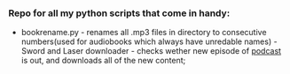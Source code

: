 ### Repo for all my python scripts that come in handy:

- bookrename.py - renames all .mp3 files in directory to consecutive numbers(used for audiobooks which always have unredable  names)
-Sword and Laser downloader - checks wether new episode of [podcast](http://swordandlaser.com/) is out, and downloads all of the new content;


